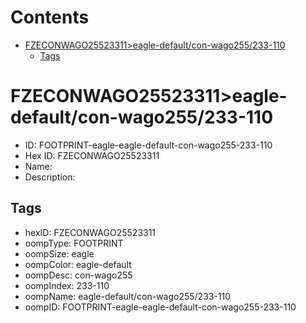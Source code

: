 



Contents
========

* [FZECONWAGO25523311>eagle-default/con-wago255/233-110](#fzeconwago25523311eagle-defaultcon-wago255233-110)
	* [Tags](#tags)

# FZECONWAGO25523311>eagle-default/con-wago255/233-110

- ID: FOOTPRINT-eagle-eagle-default-con-wago255-233-110
- Hex ID: FZECONWAGO25523311
- Name: 
- Description: 

## Tags

- hexID: FZECONWAGO25523311
- oompType: FOOTPRINT
- oompSize: eagle
- oompColor: eagle-default
- oompDesc: con-wago255
- oompIndex: 233-110
- oompName: eagle-default/con-wago255/233-110
- oompID: FOOTPRINT-eagle-eagle-default-con-wago255-233-110
